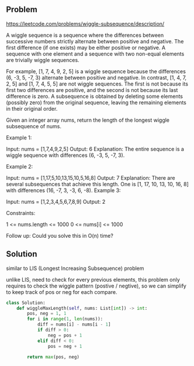 ## Problem
https://leetcode.com/problems/wiggle-subsequence/description/

A wiggle sequence is a sequence where the differences between successive numbers strictly alternate between positive and negative. The first difference (if one exists) may be either positive or negative. A sequence with one element and a sequence with two non-equal elements are trivially wiggle sequences.

For example, [1, 7, 4, 9, 2, 5] is a wiggle sequence because the differences (6, -3, 5, -7, 3) alternate between positive and negative.
In contrast, [1, 4, 7, 2, 5] and [1, 7, 4, 5, 5] are not wiggle sequences. The first is not because its first two differences are positive, and the second is not because its last difference is zero.
A subsequence is obtained by deleting some elements (possibly zero) from the original sequence, leaving the remaining elements in their original order.

Given an integer array nums, return the length of the longest wiggle subsequence of nums.

 

Example 1:

Input: nums = [1,7,4,9,2,5]
Output: 6
Explanation: The entire sequence is a wiggle sequence with differences (6, -3, 5, -7, 3).

Example 2:

Input: nums = [1,17,5,10,13,15,10,5,16,8]
Output: 7
Explanation: There are several subsequences that achieve this length.
One is [1, 17, 10, 13, 10, 16, 8] with differences (16, -7, 3, -3, 6, -8).
Example 3:

Input: nums = [1,2,3,4,5,6,7,8,9]
Output: 2
 

Constraints:

1 <= nums.length <= 1000
0 <= nums[i] <= 1000
 

Follow up: Could you solve this in O(n) time?

## Solution
similar to LIS (Longest Increasing Subsequence) problem

unlike LIS, need to check for every previous elements, this problem only requires to check the wiggle pattern (postive / negtive), so we can simplify to keep track of pos or neg for each compare. 

```python
class Solution:
    def wiggleMaxLength(self, nums: List[int]) -> int:
        pos, neg = 1, 1
        for i in range(1, len(nums)):
            diff = nums[i] - nums[i - 1]
            if diff > 0:
                neg = pos + 1
            elif diff < 0:
                pos = neg + 1
        
        return max(pos, neg)
```
